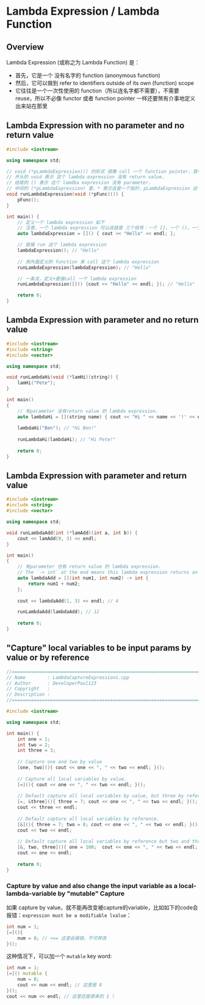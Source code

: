 # Lambda Expression / Lambda Function

## Overview

Lambda Expression (或称之为 Lambda Function) 是：
* 首先，它是一个 没有名字的 function (anonymous function)
* 然后，它可以做到 refer to identifiers outside of its own (function) scope
* 它往往是一个一次性使用的 function（所以连名字都不需要），不需要 reuse，所以不必像 functor 或者 function pointer 一样还要煞有介事地定义出来站在那里

## Lambda Expression with no parameter and no return value
```cpp
#include <iostream>

using namespace std;

// void (*pLambdaExpression)() 的形式 很像 call 一个 function pointer，其中：
// 开头的 void 表示 这个 lambda expression 没有 return value，
// 结尾的 () 表示 这个 lamdba expression 没有 parameter，
// 中间的 (*pLambdaExpression) 里，* 表示这是一个指针，pLambdaExpression 这个名字是随意的，可以起任何名字
void runLambdaExpression(void (*pFunc)()) {
    pFunc();
}

int main() {
    // 定义一个 lambda expression 如下
    // 注意，一个 lambda expression 可以说就是 三个括号：一个 []，一个 ()，一个 {}
    auto lambdaExpression = []() { cout << "Hello" << endl; };

    // 直接 run 这个 lambda expression
    lambdaExpression(); // "Hello"
    
    // 用外面定义的 function 来 call 这个 lambda expression
    runLambdaExpression(lambdaExpression); // "Hello"

    // 一条龙，定义+直接call 一个 lambda expression 
    runLambdaExpression([]() {cout << "Hello" << endl; }); // "Hello"

    return 0;
}
```

## Lambda Expression with parameter and no return value
```cpp
#include <iostream>
#include <string>
#include <vector>

using namespace std;

void runLambdaHi(void (*lamHi)(string)) {
    lamHi("Pete");
}

int main()
{
    // 有parameter 没有return value 的 lambda expression.
    auto lambdaHi = [](string name) { cout << "Hi " << name << '!' << endl;};
    
    lambdaHi("Ben"); // "Hi Ben!"
    
    runLambdaHi(lambdaHi); // "Hi Pete!"
    
    return 0;
}
```

## Lambda Expression with parameter and return value
```cpp
#include <iostream>
#include <string>
#include <vector>

using namespace std;

void runLambdaAdd(int (*lamAdd)(int a, int b)) {
    cout << lamAdd(9, 3) << endl;
}

int main()
{
    // 有parameter 也有 return value 的 lambda expression.
    // The `-> int` at the end means this lambda expression returns an int.
    auto lambdaAdd = [](int num1, int num2) -> int {
        return num1 + num2;
    };
    
    cout << lambdaAdd(1, 3) << endl; // 4

    runLambdaAdd(lambdaAdd); // 12
    
    return 0;
}
```

## "Capture" local variables to be input params by value or by reference
```cpp
//============================================================================
// Name        : LambdaCaptureExpressions.cpp
// Author      : DeveloperPaul123
// Copyright   : 
// Description : 
//============================================================================

#include <iostream>

using namespace std;

int main() {
    int one = 1;
    int two = 2;
    int three = 3;
    
    // Capture one and two by value
    [one, two](){ cout << one << ", " << two << endl; }();
    
    // Capture all local variables by value.
    [=](){ cout << one << ", " << two << endl; }();
    
    // Default capture all local variables by value, but three by reference.
    [=, &three](){ three = 7; cout << one << ", " << two << endl; }();
    cout << three << endl;
    
    // Default capture all local variables by reference.
    [&](){ three = 7; two = 8; cout << one << ", " << two << endl; }();
    cout << two << endl;
    
    // Default capture all local variables by reference but two and three by value.
    [&, two, three](){ one = 100;  cout << one << ", " << two << endl; }();
    cout << one << endl;
    
    return 0;
}
```

### Capture by value and also change the input variable as a local-lambda-variable by "mutable" Capture
如果 capture by value，就不能再改变被capture的variable，比如如下的code会报错：`expression must be a modifiable lvalue`：
```cpp
int num = 1;
[=](){
    num = 8; // <== 这里会报错，不可修改
}();
```

这种情况下，可以加一个 `mutable` key word:
```cpp
int num = 1;
[=]() mutable {
    num = 8;
    cout << num << endl; // 这里是 8
}();
cout << num << endl; // 这里还是原来的 1 !
```
